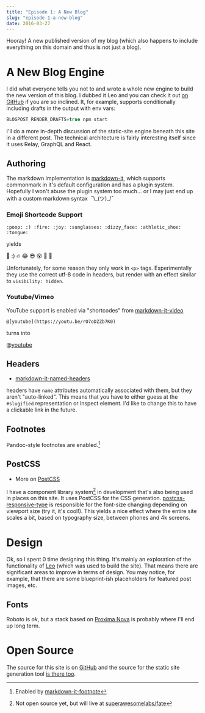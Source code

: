 ```yaml
---
title: "Episode 1: A New Blog"
slug: "episode-1-a-new-blog"
date: 2016-03-27
---
```


Hooray! A new published version of my blog (which also happens to
include everything on this domain and thus is not just a blog).

# A New Blog Engine

I did what everyone tells you not to and wrote a whole new engine to
build the new version of this blog. I dubbed it Leo and you can check
it out [on GitHub][leo] if you are so inclined. It, for example,
supports conditionally including drafts in the output with env vars:

```javascript
BLOGPOST_RENDER_DRAFTS=true npm start
```

I'll do a more in-depth discussion of the static-site engine beneath
this site in a different post. The technical architecture is fairly
interesting itself since it uses Relay, GraphQL and React.

## Authoring

The markdown implementation is [markdown-it][markdown-it], which
supports commonmark in it's default configuration and has a plugin
system. Hopefully I won't abuse the plugin system too much... or I may
just end up with a custom markdown syntax &nbsp;¯\\\_(ツ)_/¯


### Emoji Shortcode Support

```
:poop: :) :fire: :joy: :sunglasses: :dizzy_face: :athletic_shoe:
:tongue:
```

yields

:poop: :) :fire: :joy: :sunglasses: :dizzy_face: :athletic_shoe: :tongue:

Unfortunately, for some reason they only work in `<p>`
tags. Experimentally they use the correct utf-8 code in headers, but
render with an effect similar to `visibility: hidden`.

### Youtube/Vimeo

YouTube support is enabled via "shortcodes" from
[markdown-it-video](https://www.npmjs.com/package/markdown-it-video)

```
@[youtube](https://youtu.be/rO7oDZZb7K0)
```

turns into

@[youtube](https://youtu.be/rO7oDZZb7K0)

## Headers

* [markdown-it-named-headers](https://www.npmjs.com/package/markdown-it-named-headers)

headers have `name` attributes automatically associated with them, but
they aren't "auto-linked". This means that you have to either guess at
the `#slugified` representation or inspect element. I'd like to change
this to have a clickable link in the future.

## Footnotes

Pandoc-style footnotes are enabled.[^0]

## PostCSS

*  More on [PostCSS][postcss]

I have a component library system[^fate] in development that's also
being used in places on this site. It uses PostCSS for the CSS
generation. [postcss-responsive-type][postcss-responsive-type] is
responsible for the font-size changing depending on viewport size (try
it, it's cool!). This yields a nice effect where the entire site
scales a bit, based on typography size, between phones and 4k screens.

# Design

Ok, so I spent 0 time designing this thing. It's mainly an exploration
of the functionality of [Leo][leo] (which was used to build the
site). That means there are significant areas to improve in terms of
design. You may notice, for example, that there are some blueprint-ish
placeholders for featured post images, etc.

## Fonts

Roboto is *ok*, but a stack based on [Proxima Nova][proxima-nova] is
probably where I'll end up long term. 

# Open Source

The source for this site is on [GitHub](website) and the source for
the static site generation tool [is there too][leo].

[^0]: Enabled by [markdown-it-footnote](https://github.com/markdown-it/markdown-it-footnote)
[^fate]: Not open source yet, but will live at [superawesomelabs/fate][fate]

[proxima-nova]: https://typekit.com/fonts/proxima-nova
[leo]: https://github.com/superawesomelabs/leo
[postcss-responsive-type]: https://github.com/seaneking/postcss-responsive-type
[postcss]: https://github.com/postcss/postcss#plugins
[markdown-it]: https://github.com/markdown-it/markdown-it
[fate]: https://github.com/superawesomelabs/fate
[website]: https://github.com/ChristopherBiscardi/christopherbiscardi.github.com
